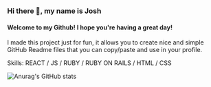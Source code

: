 ### Hi there 👋, my name is Josh
#### Welcome to my Github! I hope you're having a great day!

I made this project just for fun, it allows you to create nice and simple GitHub Readme files that you can copy/paste and use in your profile.

Skills: REACT / JS / RUBY / RUBY ON RAILS / HTML / CSS


![Anurag's GitHub stats](https://github-readme-stats.vercel.app/api?username=joshtkim&hide=contribs,prs)
